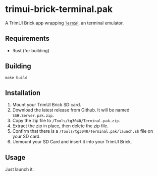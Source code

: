 # trimui-brick-terminal.pak

A TrimUI Brick app wrapping [`TermSP`](https://github.com/Nevrdid/TermSP), an terminal emulator.

## Requirements

- Rust (for building)

## Building

```shell
make build
```

## Installation

1. Mount your TrimUI Brick SD card.
2. Download the latest release from Github. It will be named `SSH.Server.pak.zip`.
3. Copy the zip file to `/Tools/tg3040/Terminal.pak.zip`.
4. Extract the zip in place, then delete the zip file.
5. Confirm that there is a `/Tools/tg3040/Terminal.pak/launch.sh` file on your SD card.
6. Unmount your SD Card and insert it into your TrimUI Brick.

## Usage

Just launch it.
